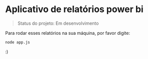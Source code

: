 <h1>Aplicativo de relatórios power bi</h1>

> Status do projeto: Em desenvolvimento

Para rodar esses relatórios na sua máquina, por favor digite:

```
node app.js 
```

:)

